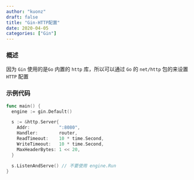 ```yaml
---
author: "kuonz"
draft: false
title: "Gin-HTTP配置"
date: 2020-04-05
categories: ["Gin"]
---
```

  
### 概述

因为 `Gin` 使用的是`Go` 内置的 `http` 库，所以可以通过 `Go` 的 `net/http` 包的来设置 `HTTP` 配置

### 示例代码

```go
func main() {
  engine := gin.Default()

  s := &http.Server{
    Addr:           ":8080",
    Handler:        router,
    ReadTimeout:    10 * time.Second,
    WriteTimeout:   10 * time.Second,
    MaxHeaderBytes: 1 << 20,
  }
  
  s.ListenAndServe() // 不要使用 engine.Run
}
```

